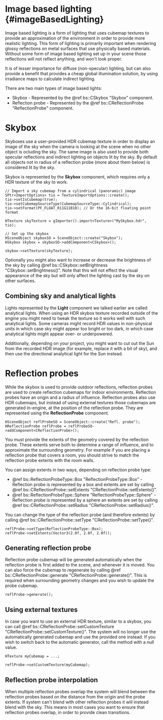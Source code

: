 Image based lighting						{#imageBasedLighting}
===============

Image based lighting is a form of lighting that uses cubemap textures to provide an approximation of the environment in order to provide more realistic lighting. This form of lighting is primarily important when rendering glossy reflections on metal surfaces that use physically based materials. Without some form of image based lighting set up in your scene those reflections will not reflect anything, and won't look proper. 

It is of lesser importance for diffuse (non-specular) lighting, but can also provide a benefit that provides a cheap global illumination solution, by using irradiance maps to calculate indirect lighting.

There are two main types of image based lights:
 - Skybox - Represented by the @ref bs::CSkybox "Skybox" component. 
 - Reflection probe - Represented by the @ref bs::CReflectionProbe "ReflectionProbe" component. 
 
# Skybox
Skyboxes use a user-provided HDR cubemap texture in order to display an image of the sky when the camera is looking at the scene when no other object is ocluding the sky. The same image is also used to provide both specular reflections and indirect lighting on objects lit by the sky. By default all objects not in radius of a reflection probe (more about them below) is considered lit by the sky.

Skybox is represented by the **Skybox** component, which requires only a HDR texture of the sky to work.

~~~~~~~~~~~~~{.cpp}
// Import a sky cubemap from a cylindrical (panoramic) image
SPtr<ImportOptions> tio = TextureImportOptions::create();
tio->setIsCubemap(true);
tio->setCubemapSourceType(CubemapSourceType::Cylindrical);
tio->setFormat(PF_FLOAT_R11G11B10); // Or the 16-bit floating point format

HTexture skyTexture = gImporter().import<Texture>("MySkybox.hdr", tio);

// Set up the skybox
HSceneObject skyboxSO = SceneObject::create("Skybox");
HSkybox skybox = skyboxSO->addComponent<CSkybox>();

skybox->setTexture(skyTexture);
~~~~~~~~~~~~~

Optionally you might also want to increase or decrease the brightness of the sky by calling @ref bs::CSkybox::setBrightness "CSkybox::setBrightness()". Note that this will not effect the visual appearance of the sky but will only affect the lighting cast by the sky on other surfaces.

## Combining sky and analytical lights
Lights represented by the **Light** component we talked earlier are called analytical lights. When using an HDR skybox texture recorded outside of the engine you might need to tweak the texture so it works well with such analytical lights. Some cameras might record HDR values in non-physical units in which case sky might appear too bright or too dark, in which case analytical lights might appear over- or underpowered.

Additionally, depending on your project, you might want to cut out the Sun from the recorded HDR image (for example, replace it with a bit of sky), and then use the directional analytical light for the Sun instead.

# Reflection probes
While the skybox is used to provide outdoor reflections, reflection probes are used to create reflection cubemaps for indoor environments. Reflection probes have an origin and a radius of influence. Reflection probes also use HDR cubemaps, but instead of using external textures those cubemaps are generated in-engine, at the position of the reflection probe. They are represented using the **ReflectionProbe** component.

~~~~~~~~~~~~~{.cpp}
HSceneObject reflProbeSO = SceneObject::create("Refl. probe");
HReflectionProbe reflProbe = reflProbeSO->addComponent<CReflectionProbe>();
~~~~~~~~~~~~~

You must provide the extents of the geometry covered by the reflection probe. These extents serve both to determine a range of influence, and to approximate the surrounding geometry. For example if you are placing a reflection probe that covers a room, you should strive to match the reflection probe extents with the room walls.

You can assign extents in two ways, depending on reflection probe type:
 - @ref bs::ReflectionProbeType::Box "ReflectionProbeType::Box" - Reflection probe is represented by a box and extents are set by calling @ref bs::CReflectionProbe::setExtents "CReflectionProbe::setExtents()".
 - @ref bs::ReflectionProbeType::Sphere "ReflectionProbeType::Sphere" - Reflection probe is represented by a sphere an extents are set by calling @ref bs::CReflectionProbe::setRadius "CReflectionProbe::setRadius()".
 
You can change the type of the reflection probe (and therefore extents) by calling @ref bs::CReflectionProbe::setType "CReflectionProbe::setType()".

~~~~~~~~~~~~~{.cpp}
reflProbe->setType(ReflectionProbeType::Box);
reflProbe->setExtents(Vector3(2.0f, 2.0f, 2.0f));
~~~~~~~~~~~~~

## Generating reflection probe
Reflection probe cubemap will be generated automatically when the reflection probe is first added to the scene, and whenever it is moved. You can also force the cubemap to regenerate by calling @ref bs::CReflectionProbe::generate "CReflectionProbe::generate()". This is required when surrounding geometry changes and you wish to update the probe cubemap.

~~~~~~~~~~~~~{.cpp}
reflProbe->generate();
~~~~~~~~~~~~~

## Using external textures
In case you want to use an external HDR texture, similar to a skybox, you can call @ref bs::CReflectionProbe::setCustomTexture "CReflectionProbe::setCustomTexture()". The system will no longer use the automatically generated cubemap and use the provided one instead. If you wish to switch back to the automatic generator, call the method with a null value.

~~~~~~~~~~~~~{.cpp}
HTexture myCubemap = ...;

reflProbe->setCustomTexture(myCubemap);
~~~~~~~~~~~~~

## Reflection probe interpolation
When multiple reflection probes overlap the system will blend between the reflection probes based on the distance from the origin and the probe extents. If system can't blend with other reflection probes it will instead blend with the sky. This means in most cases you want to ensure that reflection probes overlap, in order to provide clean transitions.